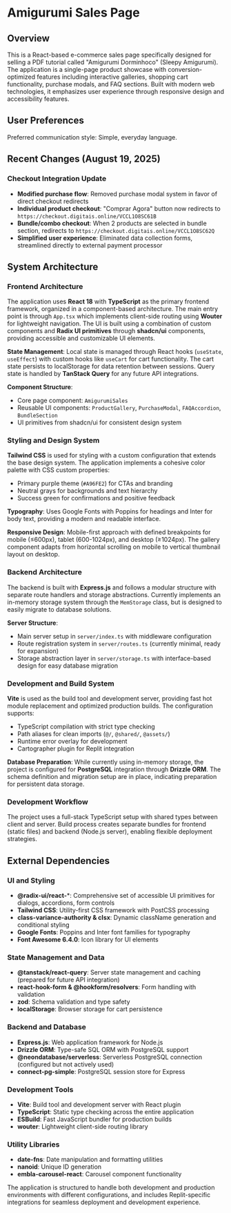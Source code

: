 # Amigurumi Sales Page

## Overview

This is a React-based e-commerce sales page specifically designed for selling a PDF tutorial called "Amigurumi Dorminhoco" (Sleepy Amigurumi). The application is a single-page product showcase with conversion-optimized features including interactive galleries, shopping cart functionality, purchase modals, and FAQ sections. Built with modern web technologies, it emphasizes user experience through responsive design and accessibility features.

## User Preferences

Preferred communication style: Simple, everyday language.

## Recent Changes (August 19, 2025)

### Checkout Integration Update
- **Modified purchase flow**: Removed purchase modal system in favor of direct checkout redirects
- **Individual product checkout**: "Comprar Agora" button now redirects to `https://checkout.digitais.online/VCCL1O8SC61B`
- **Bundle/combo checkout**: When 2 products are selected in bundle section, redirects to `https://checkout.digitais.online/VCCL1O8SC62Q`
- **Simplified user experience**: Eliminated data collection forms, streamlined directly to external payment processor

## System Architecture

### Frontend Architecture
The application uses **React 18** with **TypeScript** as the primary frontend framework, organized in a component-based architecture. The main entry point is through `App.tsx` which implements client-side routing using **Wouter** for lightweight navigation. The UI is built using a combination of custom components and **Radix UI primitives** through **shadcn/ui** components, providing accessible and customizable UI elements.

**State Management**: Local state is managed through React hooks (`useState`, `useEffect`) with custom hooks like `useCart` for cart functionality. The cart state persists to localStorage for data retention between sessions. Query state is handled by **TanStack Query** for any future API integrations.

**Component Structure**: 
- Core page component: `AmigurumiSales` 
- Reusable UI components: `ProductGallery`, `PurchaseModal`, `FAQAccordion`, `BundleSection`
- UI primitives from shadcn/ui for consistent design system

### Styling and Design System
**Tailwind CSS** is used for styling with a custom configuration that extends the base design system. The application implements a cohesive color palette with CSS custom properties:
- Primary purple theme (`#A96FE2`) for CTAs and branding
- Neutral grays for backgrounds and text hierarchy
- Success green for confirmations and positive feedback

**Typography**: Uses Google Fonts with Poppins for headings and Inter for body text, providing a modern and readable interface.

**Responsive Design**: Mobile-first approach with defined breakpoints for mobile (≤600px), tablet (600-1024px), and desktop (≥1024px). The gallery component adapts from horizontal scrolling on mobile to vertical thumbnail layout on desktop.

### Backend Architecture
The backend is built with **Express.js** and follows a modular structure with separate route handlers and storage abstractions. Currently implements an in-memory storage system through the `MemStorage` class, but is designed to easily migrate to database solutions.

**Server Structure**:
- Main server setup in `server/index.ts` with middleware configuration
- Route registration system in `server/routes.ts` (currently minimal, ready for expansion)
- Storage abstraction layer in `server/storage.ts` with interface-based design for easy database migration

### Development and Build System
**Vite** is used as the build tool and development server, providing fast hot module replacement and optimized production builds. The configuration supports:
- TypeScript compilation with strict type checking
- Path aliases for clean imports (`@/`, `@shared/`, `@assets/`)
- Runtime error overlay for development
- Cartographer plugin for Replit integration

**Database Preparation**: While currently using in-memory storage, the project is configured for **PostgreSQL** integration through **Drizzle ORM**. The schema definition and migration setup are in place, indicating preparation for persistent data storage.

### Development Workflow
The project uses a full-stack TypeScript setup with shared types between client and server. Build process creates separate bundles for frontend (static files) and backend (Node.js server), enabling flexible deployment strategies.

## External Dependencies

### UI and Styling
- **@radix-ui/react-***: Comprehensive set of accessible UI primitives for dialogs, accordions, form controls
- **Tailwind CSS**: Utility-first CSS framework with PostCSS processing
- **class-variance-authority & clsx**: Dynamic className generation and conditional styling
- **Google Fonts**: Poppins and Inter font families for typography
- **Font Awesome 6.4.0**: Icon library for UI elements

### State Management and Data
- **@tanstack/react-query**: Server state management and caching (prepared for future API integration)
- **react-hook-form & @hookform/resolvers**: Form handling with validation
- **zod**: Schema validation and type safety
- **localStorage**: Browser storage for cart persistence

### Backend and Database
- **Express.js**: Web application framework for Node.js
- **Drizzle ORM**: Type-safe SQL ORM with PostgreSQL support
- **@neondatabase/serverless**: Serverless PostgreSQL connection (configured but not actively used)
- **connect-pg-simple**: PostgreSQL session store for Express

### Development Tools
- **Vite**: Build tool and development server with React plugin
- **TypeScript**: Static type checking across the entire application
- **ESBuild**: Fast JavaScript bundler for production builds
- **wouter**: Lightweight client-side routing library

### Utility Libraries
- **date-fns**: Date manipulation and formatting utilities
- **nanoid**: Unique ID generation
- **embla-carousel-react**: Carousel component functionality

The application is structured to handle both development and production environments with different configurations, and includes Replit-specific integrations for seamless deployment and development experience.